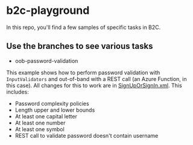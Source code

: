 # b2c-playground

In this repo, you'll find a few samples of specific tasks in B2C.

## Use the branches to see various tasks
- oob-password-validation

This example shows how to perform password validation with `InputValidators` and out-of-band with a REST call (an Azure Function, in this case).
All changes for this to work are in [SignUpOrSignIn.xml](TF/LocalAccounts/SignUpOrSignIn.xml). This includes:
- Password complexity policies
 - Length upper and lower bounds
 - At least one capital letter
 - At least one number
 - At least one symbol
- REST call to validate password doesn't contain username